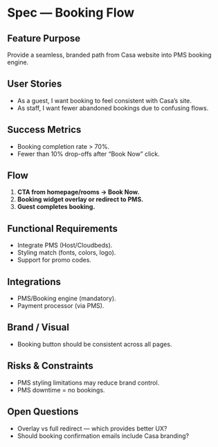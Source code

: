 # Spec — Booking Flow

## Feature Purpose
Provide a seamless, branded path from Casa website into PMS booking engine.

## User Stories
- As a guest, I want booking to feel consistent with Casa’s site.  
- As staff, I want fewer abandoned bookings due to confusing flows.  

## Success Metrics
- Booking completion rate > 70%.  
- Fewer than 10% drop-offs after “Book Now” click.  

## Flow
1. **CTA from homepage/rooms → Book Now.**  
2. **Booking widget overlay or redirect to PMS.**  
3. **Guest completes booking.**  

## Functional Requirements
- Integrate PMS (Host/Cloudbeds).  
- Styling match (fonts, colors, logo).  
- Support for promo codes.  

## Integrations
- PMS/Booking engine (mandatory).  
- Payment processor (via PMS).  

## Brand / Visual
- Booking button should be consistent across all pages.  

## Risks & Constraints
- PMS styling limitations may reduce brand control.  
- PMS downtime = no bookings.  

## Open Questions
- Overlay vs full redirect — which provides better UX?  
- Should booking confirmation emails include Casa branding?
